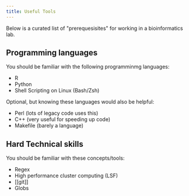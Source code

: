 ```yaml
---
title: Useful Tools
---
```


Below is a curated list of "prerequesisites" for working in a bioinformatics lab.

## Programming languages
You should be familiar with the following programminmg languages:
- R
- Python
- Shell Scripting on Linux (Bash/Zsh)

Optional, but knowing these languages would also be helpful:
- Perl (lots of legacy code uses this)
- C++ (very useful for speeding up code)
- Makefile (barely a language)


## Hard Technical skills
You should be familiar with these concepts/tools:
- Regex
- High performance cluster computing (LSF)
- [[git]]
- Globs


  
